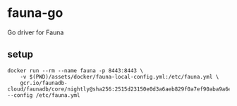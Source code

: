 # fauna-go
Go driver for Fauna

## setup

```shell
docker run --rm --name fauna -p 8443:8443 \
    -v $(PWD)/assets/docker/fauna-local-config.yml:/etc/fauna.yml \
    gcr.io/faunadb-cloud/faunadb/core/nightly@sha256:2515d23150e0d3a6aeb829f0a7ef90aba9a6e7d49f793f76aa9d09a28c9819b3 --config /etc/fauna.yml
```
